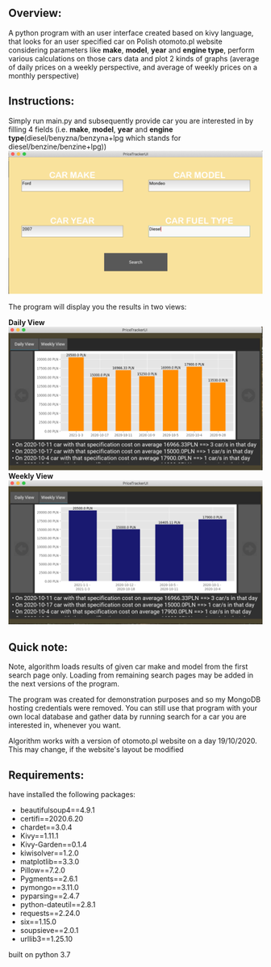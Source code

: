 ## Overview:
A python program with an user interface created based on kivy language, that looks for an user specified car on Polish
otomoto.pl website considering parameters like **make**, **model**, **year** and **engine type**, perform various 
calculations on those cars data and plot 2 kinds of graphs (average of daily prices on a weekly perspective, and average
of weekly prices on a monthly perspective)

## Instructions:
Simply run main.py and subsequently provide car you are interested in by filling 4 fields (i.e. **make**, **model**, 
**year** and **engine type**(diesel/benyzna/benzyna+lpg which stands for diesel/benzine/benzine+lpg))
![alt text](https://github.com/FilipTrocin/Cars_price_tracker/blob/master/images/if1.png?raw=true)

The program will display you the results in two views:  
  
**Daily View**
![alt text](https://github.com/FilipTrocin/Cars_price_tracker/blob/master/images/if2.png?raw=true)
**Weekly View**
![alt text](https://github.com/FilipTrocin/Cars_price_tracker/blob/master/images/if3.png?raw=true)

## Quick note:
Note, algorithm loads results of given car make and model from the first search page only.
Loading from remaining search pages may be added in the next versions of the program.

The program was created for demonstration purposes and so my MongoDB hosting credentials were removed. You can still use that program with your own local database and gather data by running search for a car you are interested in, whenever you want.

Algorithm works with a version of otomoto.pl website on a day 19/10/2020. This may change, if the website's layout be
modified

## Requirements:
have installed the following packages:
* beautifulsoup4==4.9.1
* certifi==2020.6.20
* chardet==3.0.4
* Kivy==1.11.1
* Kivy-Garden==0.1.4
* kiwisolver==1.2.0
* matplotlib==3.3.0
* Pillow==7.2.0
* Pygments==2.6.1
* pymongo==3.11.0
* pyparsing==2.4.7
* python-dateutil==2.8.1
* requests==2.24.0
* six==1.15.0
* soupsieve==2.0.1
* urllib3==1.25.10


built on python 3.7
